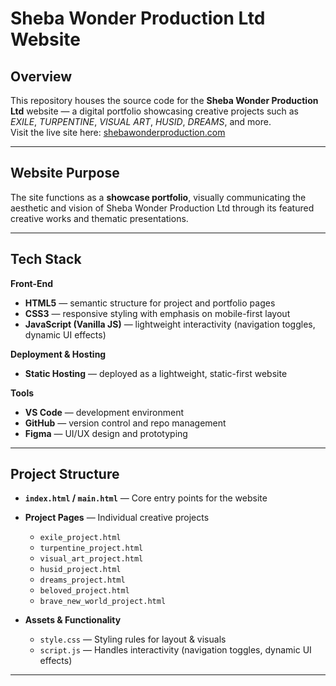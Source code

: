 # Sheba Wonder Production Ltd Website

## Overview
This repository houses the source code for the **Sheba Wonder Production Ltd** website — a digital portfolio showcasing creative projects such as *EXILE*, *TURPENTINE*, *VISUAL ART*, *HUSID*, *DREAMS*, and more.  
Visit the live site here: [shebawonderproduction.com](https://shebawonderproduction.com)

---

## Website Purpose
The site functions as a **showcase portfolio**, visually communicating the aesthetic and vision of Sheba Wonder Production Ltd through its featured creative works and thematic presentations.

---

## Tech Stack

**Front-End**
- **HTML5** — semantic structure for project and portfolio pages  
- **CSS3** — responsive styling with emphasis on mobile-first layout  
- **JavaScript (Vanilla JS)** — lightweight interactivity (navigation toggles, dynamic UI effects)  

**Deployment & Hosting** 
- **Static Hosting** — deployed as a lightweight, static-first website  

**Tools**
- **VS Code** — development environment  
- **GitHub** — version control and repo management  
- **Figma** — UI/UX design and prototyping  

---

## Project Structure

- **`index.html` / `main.html`** — Core entry points for the website  
- **Project Pages** — Individual creative projects  
  - `exile_project.html`  
  - `turpentine_project.html`  
  - `visual_art_project.html`  
  - `husid_project.html`  
  - `dreams_project.html`  
  - `beloved_project.html`  
  - `brave_new_world_project.html`  

- **Assets & Functionality**  
  - `style.css` — Styling rules for layout & visuals  
  - `script.js` — Handles interactivity (navigation toggles, dynamic UI effects)

---
